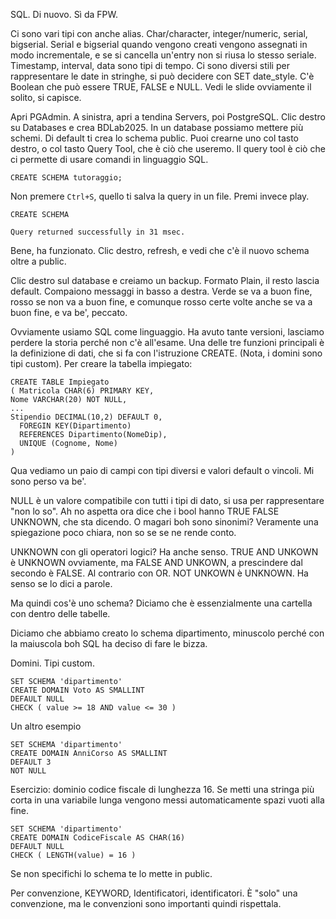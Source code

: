 SQL. Di nuovo. Sì da FPW.

Ci sono vari tipi con anche alias. Char/character, integer/numeric, serial, bigserial. Serial e bigserial quando vengono creati vengono assegnati in modo incrementale, e se si cancella un'entry non si riusa lo stesso seriale. Timestamp, interval, data sono tipi di tempo. Ci sono diversi stili per rappresentare le date in stringhe, si può decidere con SET date_style. C'è Boolean che può essere TRUE, FALSE e NULL. Vedi le slide ovviamente il solito, si capisce.

Apri PGAdmin. A sinistra, apri a tendina Servers, poi PostgreSQL. Clic destro su Databases e crea BDLab2025. In un database possiamo mettere più schemi. Di default ti crea lo schema public. Puoi crearne uno col tasto destro, o col tasto Query Tool, che è ciò che useremo. Il query tool è ciò che ci permette di usare comandi in linguaggio SQL.

```
CREATE SCHEMA tutoraggio;
```

Non premere `Ctrl+S`, quello ti salva la query in un file. Premi invece play.


```
CREATE SCHEMA

Query returned successfully in 31 msec.
```

Bene, ha funzionato. Clic destro, refresh, e vedi che c'è il nuovo schema oltre a public.

Clic destro sul database e creiamo un backup. Formato Plain, il resto lascia default. Compaiono messaggi in basso a destra. Verde se va a buon fine, rosso se non va a buon fine, e comunque rosso certe volte anche se va a buon fine, e va be', peccato.

Ovviamente usiamo SQL come linguaggio. Ha avuto tante versioni, lasciamo perdere la storia perché non c'è all'esame. Una delle tre funzioni principali è la definizione di dati, che si fa con l'istruzione CREATE. (Nota, i domini sono tipi custom). Per creare la tabella impiegato:

```
CREATE TABLE Impiegato
( Matricola CHAR(6) PRIMARY KEY,
Nome VARCHAR(20) NOT NULL,
...
Stipendio DECIMAL(10,2) DEFAULT 0,
  FOREGIN KEY(Dipartimento)
  REFERENCES Dipartimento(NomeDip),
  UNIQUE (Cognome, Nome)
)
```

Qua vediamo un paio di campi con tipi diversi e valori default o vincoli. Mi sono perso va be'.

NULL è un valore compatibile con tutti i tipi di dato, si usa per rappresentare "non lo so". Ah no aspetta ora dice che i bool hanno TRUE FALSE UNKNOWN, che sta dicendo. O magari boh sono sinonimi? Veramente una spiegazione poco chiara, non so se se ne rende conto.

UNKNOWN con gli operatori logici? Ha anche senso. TRUE AND UNKOWN è UNKNOWN ovviamente, ma FALSE AND UNKOWN, a prescindere dal secondo è FALSE. Al contrario con OR. NOT UNKOWN è UNKNOWN. Ha senso se lo dici a parole.

Ma quindi cos'è uno schema? Diciamo che è essenzialmente una cartella con dentro delle tabelle.

Diciamo che abbiamo creato lo schema dipartimento, minuscolo perché con la maiuscola boh SQL ha deciso di fare le bizza.

Domini. Tipi custom.

```
SET SCHEMA 'dipartimento'
CREATE DOMAIN Voto AS SMALLINT
DEFAULT NULL
CHECK ( value >= 18 AND value <= 30 )
```

Un altro esempio

```
SET SCHEMA 'dipartimento'
CREATE DOMAIN AnniCorso AS SMALLINT
DEFAULT 3
NOT NULL
```

Esercizio: dominio codice fiscale di lunghezza 16. Se metti una stringa più corta in una variabile lunga vengono messi automaticamente spazi vuoti alla fine.

```
SET SCHEMA 'dipartimento'
CREATE DOMAIN CodiceFiscale AS CHAR(16)
DEFAULT NULL
CHECK ( LENGTH(value) = 16 )
```

Se non specifichi lo schema te lo mette in public.

Per convenzione, KEYWORD, Identificatori, identificatori. È "solo" una convenzione, ma le convenzioni sono importanti quindi rispettala.
